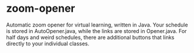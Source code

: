 # zoom-opener
Automatic zoom opener for virtual learning, written in Java. Your schedule is stored in
AutoOpener.java, while the links are stored in Opener.java. For half days and weird schedules,
there are additional buttons that links directly to your individual classes.
